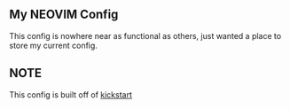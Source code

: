 ## My NEOVIM Config

This config is nowhere near as functional as others, just wanted a place to store my current config.

## NOTE

This config is built off of [kickstart](https://github.com/nvim-lua/kickstart.nvim)



